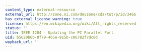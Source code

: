 ```yaml
---
content_type: external-resource
external_url: http://zone.ni.com/devzone/cda/tut/p/id/3466
has_external_license_warning: true
license: https://en.wikipedia.org/wiki/All_rights_reserved
status: ''
title: IEEE 1284 - Updating the PC Parallel Port
uid: b5620b6b-8f79-465e-915b-c06782f7dc0d
wayback_url: ''
---
```

